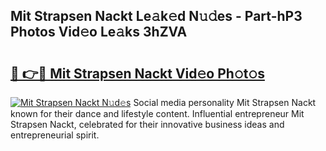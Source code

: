 ## Mit Strapsen Nackt Le𝚊k𝚎d N𝚞𝚍es - Part-hP3 Photos Vid𝚎o Le𝚊ks 3hZVA

# <h2><a href="http://fba66v.evod.top/?m=Mit+Strapsen+Nackt">🔗 👉🔴 Mit Strapsen Nackt Vid𝚎o Ph𝚘t𝚘s</a></h2>

[![Mit Strapsen Nackt N𝚞d𝚎s](https://i.imgur.com/8V9OHl7.gif)](http://fba66v.evod.top/?m=Mit+Strapsen+Nackt)
Social media personality Mit Strapsen Nackt known for their dance and lifestyle content. Influential entrepreneur Mit Strapsen Nackt, celebrated for their innovative business ideas and entrepreneurial spirit. 
